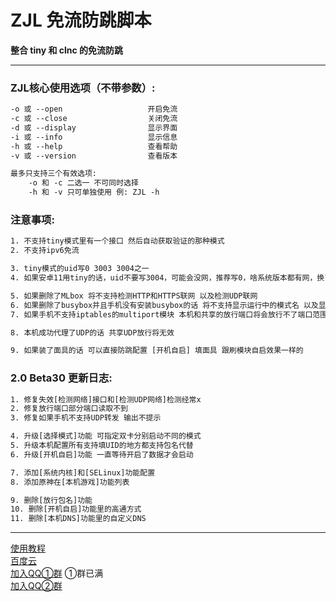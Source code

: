 # ZJL 免流防跳脚本
**整合 tiny 和 clnc 的免流防跳**

****
### ZJL核心使用选项（不带参数）:

```txt
-o 或 --open                   开启免流
-c 或 --close                  关闭免流
-d 或 --display                显示界面
-i 或 --info                   显示信息
-h 或 --help                   查看帮助
-v 或 --version                查看版本

最多只支持三个有效选项:
	-o 和 -c 二选一 不可同时选择
	-h 和 -v 只可单独使用 例: ZJL -h
```

### 注意事项:
```txt
1. 不支持tiny模式里有一个接口 然后自动获取验证的那种模式
2. 不支持ipv6免流

3. tiny模式的uid写0 3003 3004之一
4. 如果安卓11用tiny的话，uid不要写3004，可能会没网，推荐写0，啥系统版本都有网，换了还是没网就换clnc模式

5. 如果删除了MLbox 将不支持检测HTTP和HTTPS联网 以及检测UDP联网
6. 如果删除了busybox并且手机没有安装busybox的话 将不支持显示运行中的模式名 以及显示已用流量
7. 如果手机不支持iptables的multiport模块 本机和共享的放行端口将会放行不了端口范围

8. 本机成功代理了UDP的话 共享UDP放行将无效

9. 如果装了面具的话 可以直接防跳配置 [开机自启] 填面具 跟刷模块自启效果一样的
```

### 2.0 Beta30 更新日志:
```txt
1. 修复失效[检测网络]接口和[检测UDP网络]检测经常x
2. 修复放行端口部分端口读取不到
3. 修复如果手机不支持UDP转发 输出不提示

4. 升级[选择模式]功能 可指定双卡分别启动不同的模式
5. 升级本机配置所有支持填UID的地方都支持包名代替
6. 升级[开机自启]功能 一直等待开启了数据才会启动

7. 添加[系统内核]和[SELinux]功能配置
8. 添加原神在[本机游戏]功能列表

9. 删除[放行包名]功能
10. 删除[开机自启]功能里的高通方式
11. 删除[本机DNS]功能里的自定义DNS
```

****

[使用教程](https://eternalpain.github.io/ "使用教程")   
[百度云](https://pan.baidu.com/s/1k-GrWbXCVlpLhC7y8IIUog "ZJL")   
[加入QQ①群](https://jq.qq.com/?_wv=1027&k=6TYx63zJ "加入龍哥交流群")   ①群已满  
[加入QQ②群](https://jq.qq.com/?_wv=1027&k=PHSkK2MR "加入龍哥交流②群")    
